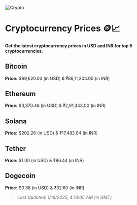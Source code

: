 
![Crypto](https://www.techguide.com.au/wp-content/uploads/2020/11/crypto3.jpeg)

# Cryptocurrency Prices 🪙📈

#### Get the latest cryptocurrency prices in USD and INR for top 5 cryptocurrencies.

## Bitcoin

**Price:** $99,620.00 (in USD) & ₹86,11,204.00 (in INR)

## Ethereum

**Price:** $3,370.46 (in USD) & ₹2,91,343.00 (in INR)

## Solana

**Price:** $202.26 (in USD) & ₹17,483.64 (in INR)

## Tether

**Price:** $1.00 (in USD) & ₹86.44 (in INR)

## Dogecoin

**Price:** $0.38 (in USD) & ₹32.60 (in INR)

> _Last Updated: 1/16/2025, 4:13:05 AM (in GMT)_
